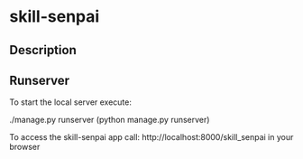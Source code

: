 # skill-senpai
## Description


## Runserver

To start the local server execute:

./manage.py runserver (python manage.py runserver)

To access the skill-senpai app call: http://localhost:8000/skill_senpai in your browser
